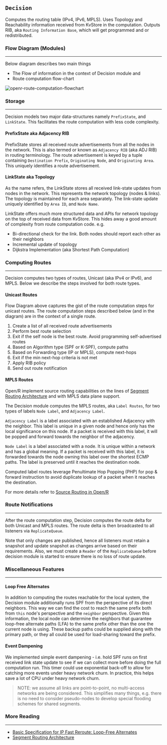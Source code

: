 `Decision`
----------

Computes the routing table (IPv4, IPv6, MPLS). Uses Topology and Reachability
information received from KvStore in the computation. Outputs RIB, aka
`Routing Information Base`, which will get programmed and or redistributed.


### Flow Diagram (Modules)
---

Below diagram describes two main things
- The Flow of information in the context of Decision module and
- Route computation flow-chart

<img alt="openr-route-computation-flowchart" src="https://user-images.githubusercontent.com/1482609/89572763-70004980-d7de-11ea-8c07-a8b3e446ef40.png">


### Storage
---

Decision models two major data-structures namely `PrefixState`, and `LinkState`.
This facilitates the route computation with less code complexity.

#### PrefixState aka Adjacency RIB

PrefixState stores all received route advertisements from all the nodes in the
network. This is also termed or known as `Adjacency RIB` (aka ADJ RIB) in
routing terminology. The route advertisement is keyed by a tuple containing
`Destination Prefix`, `Originating Node`, and `Originating Area`. This uniquely
identifies a route advertisement.

#### LinkState aka Topology

As the name refers, the LinkState stores all received link-state updates from
nodes in the network. This represents the network topology (nodes & links). The
topology is maintained for each area separately. The link-state update uniquely
identified by `Area ID`, and `Node Name`.

LinkState offers much more structured data and APIs for network topology on the
top of received data from KvStore. This hides away a good amount of complexity
from route computation code. e.g.
- Bi-directional check for the link. Both nodes should report each other as
  their neighbors
- Incremental update of topology
- Dijkstra Implementation (aka Shortest Path Computation)

### Computing Routes
---

Decision computes two types of routes, Unicast (aka IPv4 or IPv6), and MPLS.
Below we describe the steps involved for both route types.

#### Unicast Routes
Flow Diagram above captures the gist of the route computation steps for unicast
routes. The route computation steps described below (and in the diagram) are in
the context of a single route.

1. Create a list of all received route advertisements
2. Perform best route selection
3. Exit if the self node is the best route. Avoid programming self-advertised
   routes
4. Based on Algorithm type (SPF or K-SPF), compute paths
5. Based on Forwarding type (IP or MPLS), compute next-hops
6. Exit if the min next-hop criteria is not met
7. Apply RIB policy
8. Send out route notification

#### MPLS Routes

Open/R implement source routing capabilities on the lines of
[Segment Routing Architecture](https://tools.ietf.org/html/draft-ietf-spring-segment-routing-15) and with MPLS data plane support.

The Decision module computes the MPLS routes, aka `Label Routes`, for two types
of labels `Node Label`, and `Adjacency Label`.

`Adjacency Label` is a label associated with an established Adjacency with the
neighbor. This label is unique in a given node and hence only has the local
significance on this node. If a packet is received with this label, it will be
popped and forward towards the neighbor of the adjacency.

`Node Label` is a label associated with a node. It is unique within a network
and has a global meaning. If a packet is received with this label, it is
forwarded towards the node owning this label over the shortest ECMP paths. The
label is preserved until it reaches the destination node.

Computed label routes leverage Penultimate Hop Popping (PHP) for pop & forward
instruction to avoid duplicate lookup of a packet when it reaches the
destination.

For more details refer to [Source Routing in Open/R](SourceRouting.md)

### Route Notifications
---

After the route computation step, Decision computes the route delta for both
Unicast and MPLS routes. The route delta is then broadcasted to all listeners
via `ReplicateQueue`.

Note that only changes are published, hence all listeners must retain a snapshot
and update snapshot as changes arrive based on their requirements. Also, we must
create a `Reader` of the `ReplicateQueue` before decision module is started to
ensure there is no loss of route update.

### Miscellaneous Features
---

#### Loop Free Alternates

In addition to computing the routes reachable for the local system, the Decision
module additionally runs SPF from the perspective of its direct neighbors. This
way we can find the cost to reach the same prefix both from `this` node's
perspective and the `neighbor` perspective. Given this information, the local
node can determine the neighbors that guarantee loop-free alternate paths (LFA)
to the same prefix other than the one the current node is using. These backup
paths could be supplied along with the primary path, or they all could be used
for load-sharing toward the prefix.

#### Event Dampening

We implemented simple event dampening - i.e. hold SPF runs on first received
link state update to see if we can collect more before doing the full
computation run. This timer could use exponential back-off to allow for
catching more events under heavy network churn. In practice, this helps save a
lot of CPU under heavy network churn.

> NOTE: we assume all links are point-to-point, no multi-access networks are
being considered. This simplifies many things, e.g. there is no need to consider
pseudo-nodes to develop special flooding schemes for shared segments.

### More Reading
---

- [Basic Specification for IP Fast Reroute: Loop-Free Alternates](https://tools.ietf.org/html/rfc5286)
- [Segment Routing Architecture](https://tools.ietf.org/html/draft-ietf-spring-segment-routing-15)
